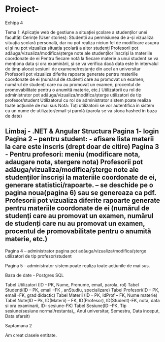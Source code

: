 # Proiect-
Echipa 4

Tema 1: Aplicație web de gestiune a situației școlare a studenților unei facultăți
Cerințe (User stories):
Studenții au permisiunea de a-și vizualiza situația școlară personală, dar nu pot realiza niciun fel de modificare asupra ei și nu pot vizualiza situația școlară a altor studenți
Profesorii pot adăuga/vizualiza/modifica/șterge note ale studenților înscriși la materiile coordonate de ei
Pentru fiecare notă la fiecare materie a unui student se va menționa data și ora examinării, și se va verifica dacă data este în intervalul de timp alocat sesiunii de examene/restanțe din acel an universitar
Profesorii pot vizualiza diferite rapoarte generate pentru materiile coordonate de ei (numărul de studenți care au promovat un examen, numărul de studenți care nu au promovat un examen, procentul de promovabilitate pentru o anumită materie, etc.)
Utilizatorii cu rol de administrator pot adăuga/vizualiza/modifica/șterge utilizatori de tip profesor/student
Utilizatorul cu rol de administrator sistem poate realiza toate acțiunile de mai sus
Notă: Toți utilizatorii se vor autentifica în sistem cu un nume de utilizator/email și parolă (parola se va stoca hashed în baza de date)

Limbaj - .NET  & Angular
Structura
Pagina 1- login
Pagina 2 – pentru student:   - afisare lista materii la care este inscris (drept doar de citire)
Pagina 3 - Pentru profesori: meniu (modificare nota, adaugare nota, stergere nota) Profesorii pot adăuga/vizualiza/modifica/șterge note ale studenților înscriși la materiile coordonate de ei, generare statistici/rapoarte. – se deschide pe o pagina noua(pagina 6) sau se genereaza ca pdf. Profesorii pot vizualiza diferite rapoarte generate pentru materiile coordonate de ei (numărul de studenți care au promovat un examen, numărul de studenți care nu au promovat un examen, procentul de promovabilitate pentru o anumită materie, etc.)
-	
Pagina 4 – administrator pagina pot adăuga/vizualiza/modifica/șterge utilizatori de tip profesor/student

Pagina 5 - administrator sistem poate realiza toate acțiunile de mai sus.




Baza de date  -  Postgres  SQL

Tabel Utilizatori (ID - PK, Nume, Prenume, email, parola, rol)
Tabel Studenti(ID – PK, email –FK , anStudiu, specializare) 
Tabel Profesori(ID – PK, email -FK, grad didactic)
Tabel Materii (ID – PK, IdProf – FK, Nume materie)
Tabel Note(ID – Pk, ID(Materii) – FK, ID(Profesor), ID(Student)-FK, nota, data si ora examinarii, ID- sesiune-FK)
Tabel Sesiune(ID –PK, Tip sesiune(sesiune normal/restanta),, Anul universitar, Semestru, Data inceput, Data sfarsit)


Saptamana  2 

Am creat clasele entitate.



